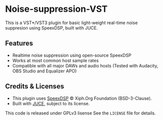 # Noise-suppression-VST

This is a VST*/VST3 plugin for basic light-weight real-time noise suppresion using SpeexDSP, built with JUCE.

## Features
 - Realtime noise suppression using open-source SpeexDSP
 - Works at most common host sample rates
 - Compatible with all major DAWs and audio hosts (Tested with Audacity, OBS Studio and Equalizer APO)

## Credits & Licenses
- This plugin uses [SpeexDSP](https://github.com/xiph/speexdsp) © Xiph.Org Foundation (BSD-3-Clause).
- Built with [JUCE](https://juce.com), subject to its license.

This code is released under GPLv3 lisense
See the `LICENSE` file for details.
